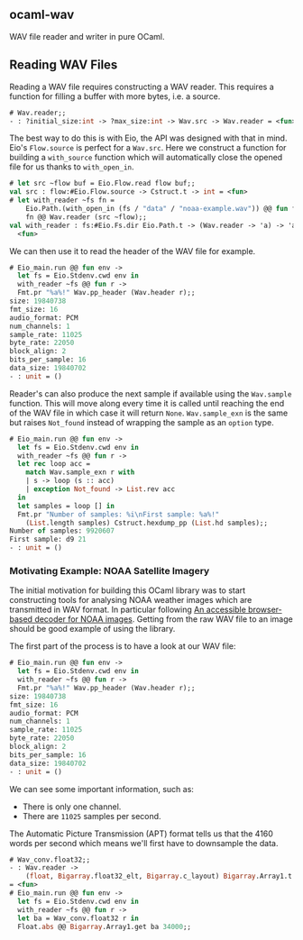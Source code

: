 ocaml-wav
---------

WAV file reader and writer in pure OCaml.

## Reading WAV Files

Reading a WAV file requires constructing a WAV reader. This requires a function for filling a buffer with more bytes, i.e. a source.

```ocaml
# Wav.reader;;
- : ?initial_size:int -> ?max_size:int -> Wav.src -> Wav.reader = <fun>
```

The best way to do this is with Eio, the API was designed with that in mind. Eio's `Flow.source` is perfect for a `Wav.src`. Here we construct a function for building a `with_source` function which will automatically close the opened file for us thanks to `with_open_in`.

```ocaml
# let src ~flow buf = Eio.Flow.read flow buf;;
val src : flow:#Eio.Flow.source -> Cstruct.t -> int = <fun>
# let with_reader ~fs fn =
    Eio.Path.(with_open_in (fs / "data" / "noaa-example.wav")) @@ fun flow ->
    fn @@ Wav.reader (src ~flow);;
val with_reader : fs:#Eio.Fs.dir Eio.Path.t -> (Wav.reader -> 'a) -> 'a =
  <fun>
```

We can then use it to read the header of the WAV file for example.

```ocaml
# Eio_main.run @@ fun env ->
  let fs = Eio.Stdenv.cwd env in
  with_reader ~fs @@ fun r ->
  Fmt.pr "%a%!" Wav.pp_header (Wav.header r);;
size: 19840738
fmt_size: 16
audio_format: PCM
num_channels: 1
sample_rate: 11025
byte_rate: 22050
block_align: 2
bits_per_sample: 16
data_size: 19840702
- : unit = ()
```

Reader's can also produce the next sample if available using the `Wav.sample` function. This will move along every time it is called until reaching the end of the WAV file in which case it will return `None`. `Wav.sample_exn` is the same but raises `Not_found` instead of wrapping the sample as an `option` type.

```ocaml
# Eio_main.run @@ fun env ->
  let fs = Eio.Stdenv.cwd env in
  with_reader ~fs @@ fun r ->
  let rec loop acc =
    match Wav.sample_exn r with
    | s -> loop (s :: acc)
    | exception Not_found -> List.rev acc
  in
  let samples = loop [] in
  Fmt.pr "Number of samples: %i\nFirst sample: %a%!"
    (List.length samples) Cstruct.hexdump_pp (List.hd samples);;
Number of samples: 9920607
First sample: d9 21
- : unit = ()
```

### Motivating Example: NOAA Satellite Imagery

The initial motivation for building this OCaml library was to start constructing tools for analysing NOAA weather images which are transmitted in WAV format. In particular following [An accessible browser-based decoder for NOAA images](https://publiclab.org/notes/sashae/05-03-2022/an-accessible-browser-based-decoder-for-noaa-images). Getting from the raw WAV file to an image should be good example of using the library.

The first part of the process is to have a look at our WAV file:

```ocaml
# Eio_main.run @@ fun env ->
  let fs = Eio.Stdenv.cwd env in
  with_reader ~fs @@ fun r ->
  Fmt.pr "%a%!" Wav.pp_header (Wav.header r);;
size: 19840738
fmt_size: 16
audio_format: PCM
num_channels: 1
sample_rate: 11025
byte_rate: 22050
block_align: 2
bits_per_sample: 16
data_size: 19840702
- : unit = ()
```

We can see some important information, such as:

 - There is only one channel.
 - There are `11025` samples per second.

The Automatic Picture Transmission (APT) format tells us that the 4160 words per second which means we'll first have to downsample the data.

```ocaml
# Wav_conv.float32;;
- : Wav.reader ->
    (float, Bigarray.float32_elt, Bigarray.c_layout) Bigarray.Array1.t
= <fun>
# Eio_main.run @@ fun env ->
  let fs = Eio.Stdenv.cwd env in
  with_reader ~fs @@ fun r -> 
  let ba = Wav_conv.float32 r in
  Float.abs @@ Bigarray.Array1.get ba 34000;;
```
